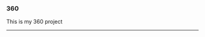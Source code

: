 ### 360

This is my 360 project

<script src="//360.vizor.io/scripts/embed.js" data-vizorurl="https://360.vizor.io/embed/v/6qkdq" ></script>

***
